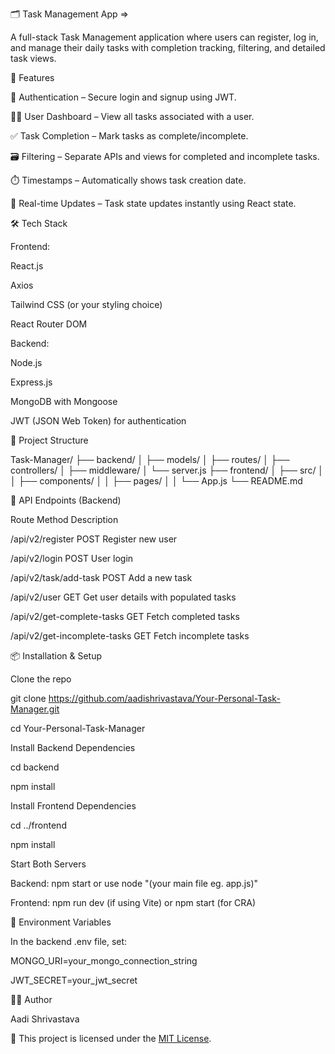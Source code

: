🗂️ Task Management App =>

A full-stack Task Management application where users can register, log in, and manage their daily tasks with completion tracking, filtering, and detailed task views.


🚀 Features

🔐 Authentication – Secure login and signup using JWT.

🧑‍💻 User Dashboard – View all tasks associated with a user.

✅ Task Completion – Mark tasks as complete/incomplete.

🗃️ Filtering – Separate APIs and views for completed and incomplete tasks.

⏱️ Timestamps – Automatically shows task creation date.

🔄 Real-time Updates – Task state updates instantly using React state.


🛠️ Tech Stack

Frontend:

React.js

Axios

Tailwind CSS (or your styling choice)

React Router DOM


Backend:

Node.js

Express.js

MongoDB with Mongoose

JWT (JSON Web Token) for authentication


📁 Project Structure

Task-Manager/
├── backend/
│   ├── models/
│   ├── routes/
│   ├── controllers/
│   ├── middleware/
│   └── server.js
├── frontend/
│   ├── src/
│   │   ├── components/
│   │   ├── pages/
│   │   └── App.js
└── README.md


🧪 API Endpoints (Backend)

Route	Method	Description

/api/v2/register	POST	Register new user

/api/v2/login	POST	User login

/api/v2/task/add-task	POST	Add a new task

/api/v2/user	GET	Get user details with populated tasks

/api/v2/get-complete-tasks	GET	Fetch completed tasks

/api/v2/get-incomplete-tasks	GET	Fetch incomplete tasks


📦 Installation & Setup

Clone the repo

git clone https://github.com/aadishrivastava/Your-Personal-Task-Manager.git

cd Your-Personal-Task-Manager


Install Backend Dependencies

cd backend

npm install

Install Frontend Dependencies

cd ../frontend

npm install

Start Both Servers

Backend:
npm start or use node "(your main file eg. app.js)"

Frontend: 
npm run dev (if using Vite) or npm start (for CRA)


🔑 Environment Variables

In the backend .env file, set:

MONGO_URI=your_mongo_connection_string

JWT_SECRET=your_jwt_secret


👨‍💻 Author

Aadi Shrivastava


📄 This project is licensed under the [MIT License](LICENSE).
